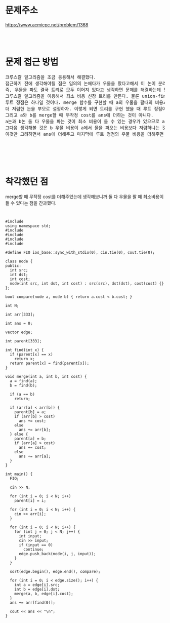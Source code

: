 # 문제주소

https://www.acmicpc.net/problem/1368

<br><br>

# 문제 접근 방법

<pre>
크루스칼 알고리즘을 조금 응용해서 해결했다.
접근하기 전에 생각해야될 점은 임의의 논에다가 우물을 팠다고해서 이 논이 분리되어있지 않다는 점이다.
즉, 우물을 파도 결국 트리로 모두 이어져 있다고 생각하면 문제를 해결하는데 편리할 것 같다.
크루스칼 알고리즘을 이용해서 최소 비용 신장 트리를 만든다. 물론 union-find로 구현했으니까
루트 정점은 하나일 것이다. merge 함수를 구현할 때 a의 우물을 팔때의 비용과 b의 우물을 팔때의 비용을 비교해서
더 저렴한 논을 부모로 설정하자. 이렇게 되면 트리를 구현 했을 때 루트 정점이 우물을 파는데에 가장 저렴한 정점이 될 것이다.
그리고 a와 b를 merge할 때 무작정 cost를 ans에 더하는 것이 아니다.
a논과 b논 둘 다 우물을 파는 것이 최소 비용이 들 수 있는 경우가 있으므로 a 우물 비용이 b 우물 비용보다 저렴하다면
그다음 생각해볼 것은 b 우물 비용이 a에서 물을 퍼오는 비용보다 저렴하냐는 것이다.
이것만 고려하면서 ans에 더해주고 마지막에 루트 정점의 우물 비용을 더해주면 된다.


</pre>

<br><br>

# 착각했던 점

<p>
merge할 때 무작정 cost를 더해주었는데 생각해보니까 둘 다 우물을 팔 때 최소비용이 들 수 있다는 점을 간과했다.
</p>

<pre>
<code>

#include <iostream>
using namespace std;
#include <algorithm>
#include <queue>
#include <string.h>
#include <vector>

#define FIO ios_base::sync_with_stdio(0), cin.tie(0), cout.tie(0);

class node {
public:
  int src;
  int dst;
  int cost;
  node(int src, int dst, int cost) : src(src), dst(dst), cost(cost) {}
};

bool compare(node a, node b) { return a.cost < b.cost; }

int N;

int arr[333];

int ans = 0;

vector<node> edge;

int parent[333];

int find(int x) {
  if (parent[x] == x)
    return x;
  return parent[x] = find(parent[x]);
}

void merge(int a, int b, int cost) {
  a = find(a);
  b = find(b);

  if (a == b)
    return;

  if (arr[a] < arr[b]) {
    parent[b] = a;
    if (arr[b] > cost)
      ans += cost;
    else
      ans += arr[b];
  } else {
    parent[a] = b;
    if (arr[a] > cost)
      ans += cost;
    else
      ans += arr[a];
  }
}

int main() {
  FIO;

  cin >> N;

  for (int i = 0; i < N; i++)
    parent[i] = i;

  for (int i = 0; i < N; i++) {
    cin >> arr[i];
  }

  for (int i = 0; i < N; i++) {
    for (int j = 0; j < N; j++) {
      int input;
      cin >> input;
      if (input == 0)
        continue;
      edge.push_back(node(i, j, input));
    }
  }

  sort(edge.begin(), edge.end(), compare);

  for (int i = 0; i < edge.size(); i++) {
    int a = edge[i].src;
    int b = edge[i].dst;
    merge(a, b, edge[i].cost);
  }
  ans += arr[find(0)];

  cout << ans << "\n";
}

</code>

</pre>

<br><br>

<p>

</p>
